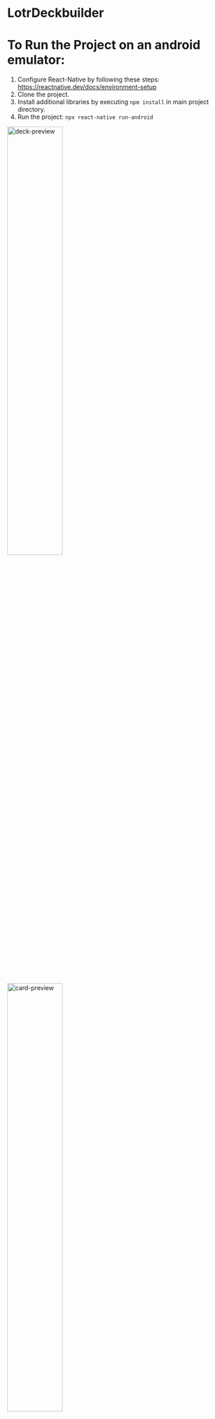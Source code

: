 # LotrDeckbuilder

# To Run the Project on an android emulator:

1. Configure React-Native by following these steps: https://reactnative.dev/docs/environment-setup </br>
2. Clone the project.</br>
3. Install additional libraries by executing <code>npm install</code> in main project directory.</br>
4. Run the project: <code>npx react-native run-android</code>

<img src="https://i.imgur.com/3IjXtvL.jpeg" alt="deck-preview" style="width: 50%;">
<img src="https://i.imgur.com/GS5vfEZ.jpeg" alt="card-preview" style="width: 50%;">
<img src="https://i.imgur.com/eGHkm63.jpeg" alt="card-list" style="width: 50%;">
